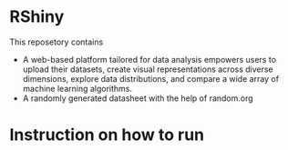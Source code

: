 # RShiny
This reposetory contains
* A web-based platform tailored for data analysis empowers users to upload their datasets, create visual representations across diverse dimensions, explore data distributions, and compare a wide array of machine learning algorithms.
* A randomly generated datasheet with the help of random.org


# Instruction on how to run
